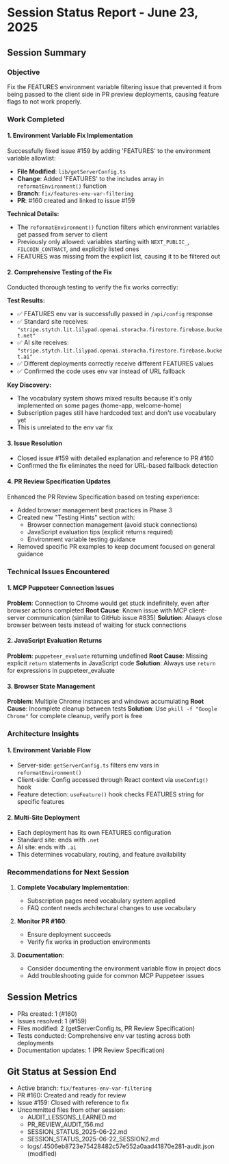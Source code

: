 # Session Status Report - June 23, 2025

## Session Summary

### Objective
Fix the FEATURES environment variable filtering issue that prevented it from being passed to the client side in PR preview deployments, causing feature flags to not work properly.

### Work Completed

#### 1. Environment Variable Fix Implementation
Successfully fixed issue #159 by adding 'FEATURES' to the environment variable allowlist:
- **File Modified**: `lib/getServerConfig.ts`
- **Change**: Added 'FEATURES' to the includes array in `reformatEnvironment()` function
- **Branch**: `fix/features-env-var-filtering`
- **PR**: #160 created and linked to issue #159

**Technical Details:**
- The `reformatEnvironment()` function filters which environment variables get passed from server to client
- Previously only allowed: variables starting with `NEXT_PUBLIC_`, `FILCOIN_CONTRACT`, and explicitly listed ones
- FEATURES was missing from the explicit list, causing it to be filtered out

#### 2. Comprehensive Testing of the Fix
Conducted thorough testing to verify the fix works correctly:

**Test Results:**
- ✅ FEATURES env var is successfully passed in `/api/config` response
- ✅ Standard site receives: `"stripe.stytch.lit.lilypad.openai.storacha.firestore.firebase.bucket.net"`
- ✅ AI site receives: `"stripe.stytch.lit.lilypad.openai.storacha.firestore.firebase.bucket.ai"`
- ✅ Different deployments correctly receive different FEATURES values
- ✅ Confirmed the code uses env var instead of URL fallback

**Key Discovery:**
- The vocabulary system shows mixed results because it's only implemented on some pages (home-app, welcome-home)
- Subscription pages still have hardcoded text and don't use vocabulary yet
- This is unrelated to the env var fix

#### 3. Issue Resolution
- Closed issue #159 with detailed explanation and reference to PR #160
- Confirmed the fix eliminates the need for URL-based fallback detection

#### 4. PR Review Specification Updates
Enhanced the PR Review Specification based on testing experience:
- Added browser management best practices in Phase 3
- Created new "Testing Hints" section with:
  - Browser connection management (avoid stuck connections)
  - JavaScript evaluation tips (explicit returns required)
  - Environment variable testing guidance
- Removed specific PR examples to keep document focused on general guidance

### Technical Issues Encountered

#### 1. MCP Puppeteer Connection Issues
**Problem**: Connection to Chrome would get stuck indefinitely, even after browser actions completed
**Root Cause**: Known issue with MCP client-server communication (similar to GitHub issue #835)
**Solution**: Always close browser between tests instead of waiting for stuck connections

#### 2. JavaScript Evaluation Returns
**Problem**: `puppeteer_evaluate` returning undefined
**Root Cause**: Missing explicit `return` statements in JavaScript code
**Solution**: Always use `return` for expressions in puppeteer_evaluate

#### 3. Browser State Management
**Problem**: Multiple Chrome instances and windows accumulating
**Root Cause**: Incomplete cleanup between tests
**Solution**: Use `pkill -f "Google Chrome"` for complete cleanup, verify port is free

### Architecture Insights

#### 1. Environment Variable Flow
- Server-side: `getServerConfig.ts` filters env vars in `reformatEnvironment()`
- Client-side: Config accessed through React context via `useConfig()` hook
- Feature detection: `useFeature()` hook checks FEATURES string for specific features

#### 2. Multi-Site Deployment
- Each deployment has its own FEATURES configuration
- Standard site: ends with `.net`
- AI site: ends with `.ai`
- This determines vocabulary, routing, and feature availability

### Recommendations for Next Session

1. **Complete Vocabulary Implementation**:
   - Subscription pages need vocabulary system applied
   - FAQ content needs architectural changes to use vocabulary

2. **Monitor PR #160**:
   - Ensure deployment succeeds
   - Verify fix works in production environments

3. **Documentation**:
   - Consider documenting the environment variable flow in project docs
   - Add troubleshooting guide for common MCP Puppeteer issues

## Session Metrics
- PRs created: 1 (#160)
- Issues resolved: 1 (#159)
- Files modified: 2 (getServerConfig.ts, PR Review Specification)
- Tests conducted: Comprehensive env var testing across both deployments
- Documentation updates: 1 (PR Review Specification)

## Git Status at Session End
- Active branch: `fix/features-env-var-filtering`
- PR #160: Created and ready for review
- Issue #159: Closed with reference to fix
- Uncommitted files from other session:
  - AUDIT_LESSONS_LEARNED.md
  - PR_REVIEW_AUDIT_156.md
  - SESSION_STATUS_2025-06-22.md
  - SESSION_STATUS_2025-06-22_SESSION2.md
  - logs/.4506eb8723e75428482c57e552a0aad41870e281-audit.json (modified)